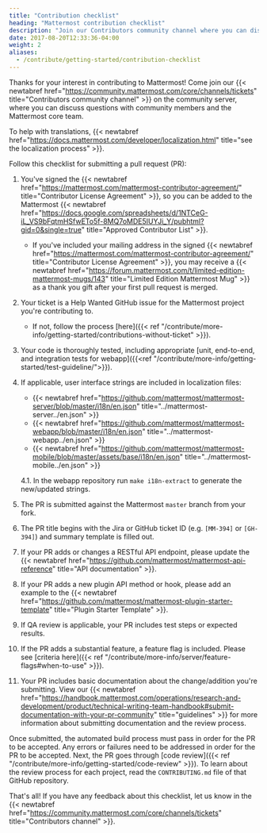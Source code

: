```yaml
---
title: "Contribution checklist"
heading: "Mattermost contribution checklist"
description: "Join our Contributors community channel where you can discuss questions with community members and the Mattermost core team."
date: 2017-08-20T12:33:36-04:00
weight: 2
aliases:
  - /contribute/getting-started/contribution-checklist
---
```


Thanks for your interest in contributing to Mattermost! Come join our {{< newtabref href="https://community.mattermost.com/core/channels/tickets" title="Contributors community channel" >}} on the community server, where you can discuss questions with community members and the Mattermost core team.

To help with translations, {{< newtabref href="https://docs.mattermost.com/developer/localization.html" title="see the localization process" >}}.

Follow this checklist for submitting a pull request (PR):

1. You've signed the {{< newtabref href="https://mattermost.com/mattermost-contributor-agreement/" title="Contributor License Agreement" >}}, so you can be added to the Mattermost {{< newtabref href="https://docs.google.com/spreadsheets/d/1NTCeG-iL_VS9bFqtmHSfwETo5f-8MQ7oMDE5IUYJi_Y/pubhtml?gid=0&single=true" title="Approved Contributor List" >}}.
    - If you've included your mailing address in the signed {{< newtabref href="https://mattermost.com/mattermost-contributor-agreement/" title="Contributor License Agreement" >}}, you may receive a {{< newtabref href="https://forum.mattermost.com/t/limited-edition-mattermost-mugs/143" title="Limited Edition Mattermost Mug" >}} as a thank you gift after your first pull request is merged.
2. Your ticket is a Help Wanted GitHub issue for the Mattermost project you're contributing to.
    - If not, follow the process [here]({{< ref "/contribute/more-info/getting-started/contributions-without-ticket" >}}).
3. Your code is thoroughly tested, including appropriate [unit, end-to-end, and integration tests for webapp]({{<ref "/contribute/more-info/getting-started/test-guideline/">}}).
4. If applicable, user interface strings are included in localization files:
    - {{< newtabref href="https://github.com/mattermost/mattermost-server/blob/master/i18n/en.json" title="../mattermost-server../en.json" >}}
    - {{< newtabref href="https://github.com/mattermost/mattermost-webapp/blob/master/i18n/en.json" title="../mattermost-webapp../en.json" >}}
    - {{< newtabref href="https://github.com/mattermost/mattermost-mobile/blob/master/assets/base/i18n/en.json" title="../mattermost-mobile../en.json" >}}

    4.1. In the webapp repository run `make i18n-extract` to generate the new/updated strings.
5. The PR is submitted against the Mattermost `master` branch from your fork.
6. The PR title begins with the Jira or GitHub ticket ID (e.g. `[MM-394]` or `[GH-394]`) and summary template is filled out.
7. If your PR adds or changes a RESTful API endpoint, please update the {{< newtabref href="https://github.com/mattermost/mattermost-api-reference" title="API documentation" >}}.
8. If your PR adds a new plugin API method or hook, please add an example to the {{< newtabref href="https://github.com/mattermost/mattermost-plugin-starter-template" title="Plugin Starter Template" >}}.
9. If QA review is applicable, your PR includes test steps or expected results.
10. If the PR adds a substantial feature, a feature flag is included. Please see [criteria here]({{< ref "/contribute/more-info/server/feature-flags#when-to-use" >}}).
11. Your PR includes basic documentation about the change/addition you're submitting. View our {{< newtabref href="https://handbook.mattermost.com/operations/research-and-development/product/technical-writing-team-handbook#submit-documentation-with-your-pr-community" title="guidelines" >}} for more information about submitting documentation and the review process.

Once submitted, the automated build process must pass in order for the PR to be accepted. Any errors or failures need to be addressed in order for the PR to be accepted. Next, the PR goes through [code review]({{< ref "/contribute/more-info/getting-started/code-review" >}}). To learn about the review process for each project, read the `CONTRIBUTING.md` file of that GitHub repository. 

That's all! If you have any feedback about this checklist, let us know in the {{< newtabref href="https://community.mattermost.com/core/channels/tickets" title="Contributors channel" >}}.
